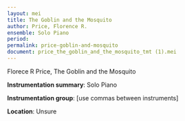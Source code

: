 ```yaml
---
layout: mei
title: The Goblin and the Mosquito
author: Price, Florence R. 
ensemble: Solo Piano
period:
permalink: price-goblin-and-mosquito
document: price_the_goblin_and_the_mosquito_tmt (1).mei
---
```


Florece R Price, The Goblin and the Mosquito 

**Instrumentation summary**: Solo Piano

**Instrumentation group**: [use commas between instruments]

**Location**: Unsure